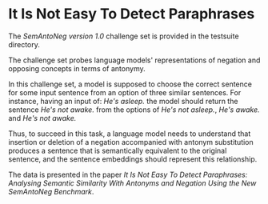 # It Is Not Easy To Detect Paraphrases

The *SemAntoNeg version 1.0* challenge set is provided in the testsuite directory.

The challenge set probes language models' representations of negation and opposing concepts in terms of antonymy.

In this challenge set, a model is supposed to choose the correct sentence for some input sentence from an option of three similar sentences. 
For instance, having an input of: *He's asleep.* the model should return the sentence *He's not awake.* from the options of *He's not asleep.*, *He's awake.* and *He's not awake.*

Thus, to succeed in this task, a language model needs to understand that insertion or deletion of a negation accompanied with antonym substitution produces a sentence 
that is semantically equivalent to the original sentence, and the sentence embeddings should represent this relationship.

The data is presented in the paper *It Is Not Easy To Detect Paraphrases: Analysing Semantic Similarity With Antonyms and Negation Using the New SemAntoNeg Benchmark*.
